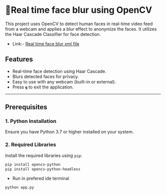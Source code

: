 # 🔏Real time face blur using OpenCV

This project uses OpenCV to detect human faces in real-time video feed from a webcam and applies a blur effect to anonymize the faces. It utilizes the Haar Cascade Classifier for face detection.

- Link:- [Real time face blur xml file](https://drive.google.com/drive/folders/1XgUq0XdYAfvQCO7aopIgL9_gQsmkrkMC?usp=sharing)

## Features
- Real-time face detection using Haar Cascade.
- Blurs detected faces for privacy.
- Easy to use with any webcam (built-in or external).
- Press **`q`** to exit the application.

---

## Prerequisites

### 1. **Python Installation**
Ensure you have Python 3.7 or higher installed on your system.

### 2. **Required Libraries**
Install the required libraries using `pip`:

```bash
pip install opencv-python
pip install opencv-python-headless
```
- Run in prefered ide terminal
```
python app.py
```


